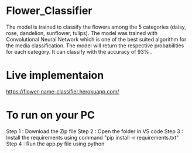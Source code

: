 # Flower_Classifier
 The model is trained to classify the flowers among the 5 categories (daisy, rose, dandelion, sunflower, tulips). The model was trained with Convolutional Neural Network which is one of the best suited algorithm for the media classification. The model will return the respective probabilities for each category. It can classify with the accuracy of  93% .

# Live implementaion
  https://flower-name-classifier.herokuapp.com/

# To run on your PC
   Step 1 : Download the Zip file
   Step 2 : Open the folder in VS code
   Step 3 : Install the requirements using command "pip install -r requirements.txt"
   Step 4 : Run the app.py file using python
